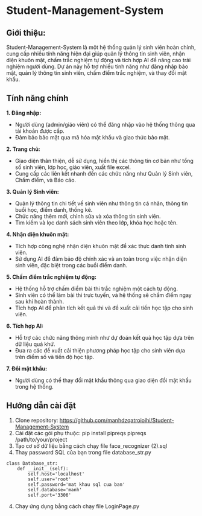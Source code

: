 # Student-Management-System

## Giới thiệu:
Student-Management-System là một hệ thống quản lý sinh viên hoàn chỉnh, cung cấp nhiều tính năng hiện đại giúp quản lý thông tin sinh viên, nhận diện khuôn mặt, chấm trắc nghiệm tự động và tích hợp AI để nâng cao trải nghiệm người dùng. Dự án này hỗ trợ nhiều tính năng như đăng nhập bảo mật, quản lý thông tin sinh viên, chấm điểm trắc nghiệm, và thay đổi mật khẩu.

## Tính năng chính

**1. Đăng nhập:**

- Người dùng (admin/giáo viên) có thể đăng nhập vào hệ thống thông qua tài khoản được cấp.
- Đảm bảo bảo mật qua mã hóa mật khẩu và giao thức bảo mật.
  
**2. Trang chủ:**

- Giao diện thân thiện, dễ sử dụng, hiển thị các thông tin cơ bản như tổng số sinh viên, lớp học, giáo viên, xuất file excel.
- Cung cấp các liên kết nhanh đến các chức năng như Quản lý Sinh viên, Chấm điểm, và Báo cáo.
  
**3. Quản lý Sinh viên:**

- Quản lý thông tin chi tiết về sinh viên như thông tin cá nhân, thông tin buổi học, điểm danh, thống kê.
- Chức năng thêm mới, chỉnh sửa và xóa thông tin sinh viên.
- Tìm kiếm và lọc danh sách sinh viên theo lớp, khóa học hoặc tên.

**4. Nhận diện khuôn mặt:**

- Tích hợp công nghệ nhận diện khuôn mặt để xác thực danh tính sinh viên.
- Sử dụng AI để đảm bảo độ chính xác và an toàn trong việc nhận diện sinh viên, đặc biệt trong các buổi điểm danh.
  
**5. Chấm điểm trắc nghiệm tự động:**

- Hệ thống hỗ trợ chấm điểm bài thi trắc nghiệm một cách tự động.
- Sinh viên có thể làm bài thi trực tuyến, và hệ thống sẽ chấm điểm ngay sau khi hoàn thành.
- Tích hợp AI để phân tích kết quả thi và đề xuất cải tiến học tập cho sinh viên.
    
**6. Tích hợp AI:**

- Hỗ trợ các chức năng thông minh như dự đoán kết quả học tập dựa trên dữ liệu quá khứ.
- Đưa ra các đề xuất cải thiện phương pháp học tập cho sinh viên dựa trên điểm số và tiến độ học tập.
  
**7. Đổi mật khẩu:**

- Người dùng có thể thay đổi mật khẩu thông qua giao diện đổi mật khẩu trong hệ thống.

## Hướng dẫn cài đặt
1. Clone repository: https://github.com/manhdzqatroioihi/Student-Management-System
2. Cài đặt các gói phụ thuộc: pip install pipreqs
                              pipreqs /path/to/your/project
3. Tạo cơ sở dữ liệu bằng cách chạy file face_recognizer (2).sql
4. Thay password SQL của bạn trong file database_str.py
```
class Database_str:
    def __init__(self):
        self.host='localhost'
        self.user='root'
        self.password='mat khau sql cua ban'
        self.database='manh'
        self.port='3306'
```
4. Chạy ứng dụng bằng cách chạy file LoginPage.py
